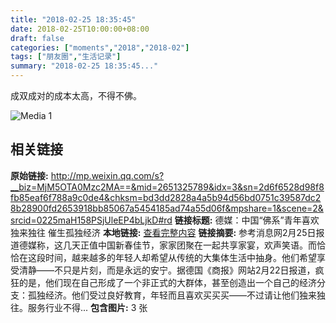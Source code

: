 ```yaml
---
title: "2018-02-25 18:35:45"
date: 2018-02-25T10:00:00+08:00
draft: false
categories: ["moments","2018","2018-02"]
tags: ["朋友圈","生活记录"]
summary: "2018-02-25 18:35:45..."
---
```


成双成对的成本太高，不得不佛。

![Media 1](/Moments/photos/2018-02-25/201802251835450.jpg)

## 相关链接

**原始链接:** http://mp.weixin.qq.com/s?__biz=MjM5OTA0Mzc2MA==&mid=2651325789&idx=3&sn=2d6f6528d98f8fb85eaf6f788a9c0de4&chksm=bd3dd2828a4a5b94d56bd0751c39587dc28b28900fd2653918bb85067a5454185ad74a55d06f&mpshare=1&scene=2&srcid=0225maH158PSjUleEP4bLjkD#rd
**链接标题:** 德媒：中国“佛系”青年喜欢独来独往 催生孤独经济
**本地链接:** [查看完整内容](/link_content/2018/02/2018-02-25/link_content/)
**链接摘要:** 参考消息网2月25日报道德媒称，这几天正值中国新春佳节，家家团聚在一起共享家宴，欢声笑语。而恰恰在这段时间，越来越多的年轻人却希望从传统的大集体生活中抽身。他们希望享受清静——不只是片刻，而是永远的安宁。据德国《商报》网站2月22日报道，疯狂的是，他们现在自己形成了一个非正式的大群体，甚至创造出一个自己的经济分支：孤独经济。他们受过良好教育，年轻而且喜欢买买买——不过请让他们独来独往。服务行业不得...
**包含图片:** 3 张

